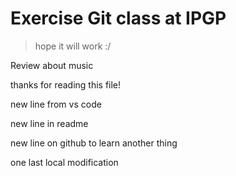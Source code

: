 # Exercise Git class at IPGP

> hope it will work :/

Review about music

thanks for reading this file!

new line from vs code

new line in readme

new line on github to learn another thing 

one last local modification

